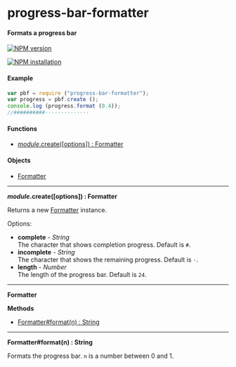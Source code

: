 progress-bar-formatter
======================

#### Formats a progress bar ####

[![NPM version](https://badge.fury.io/js/progress-bar-formatter.png)](http://badge.fury.io/js/progress-bar-formatter "Fury Version Badge")

[![NPM installation](https://nodei.co/npm/progress-bar-formatter.png?mini=true)](https://nodei.co/npm/progress-bar-formatter "NodeICO Badge")

#### Example ####

```javascript
var pbf = require ("progress-bar-formatter");
var progress = pbf.create ();
console.log (progress.format (0.4));
//##########··············
```

#### Functions ####

- [_module_.create([options]) : Formatter](#create)

#### Objects ####

- [Formatter](#formatter_object)

---

<a name="create"></a>
___module_.create([options]) : Formatter__

Returns a new [Formatter](#formatter_object) instance.

Options:

- __complete__ - _String_  
  The character that shows completion progress. Default is `#`.
- __incomplete__ - _String_  
  The character that shows the remaining progress. Default is `·`.
- __length__ - _Number_  
  The length of the progress bar. Default is `24`.

---

<a name="formatter_object"></a>
__Formatter__

__Methods__

- [Formatter#format(n) : String](#formatter_format)

---

<a name="formatter_format"></a>
__Formatter#format(n) : String__

Formats the progress bar. `n` is a number between 0 and 1.
